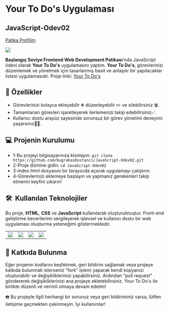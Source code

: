 # Your To Do's Uygulaması

## JavaScript-Odev02

[Patika Profilim](https://academy.patika.dev/referral/onefourthreebb)

<img src="/assets/images/page-image.png"/>

**Başlangıç Seviye Frontend Web Development Patikası**'nda JavaScript ödevi olarak **Your To Do's** uygulamasını yaptım. **Your To Do's**, görevlerinizi düzenlemek ve yönetmek için tasarlanmış basit ve anlaşılır bir yapılacaklar listesi uygulamasıdır. Proje linki: [Your To Do's](https://todo-opal-three.vercel.app/)

## 🚀 Özellikler

- Görevlerinizi kolayca ekleyebilir ➕ düzenleyebilir ✏️ ve silebilirsiniz 🗑️.
- Tamamlanan görevleri işaretleyerek ilerlemenizi takip edebilirsiniz✅.
- Kullanıcı dostu arayüz sayesinde sorunsuz bir görev yönetimi deneyimi yaşarsınız🎯😊.

## 💻 Projenin Kurulumu

- 1-Bu projeyi bilgisayarınıza klonlayın:
  `git clone https://github.com/bugrabasbostanci/JavaScript-Odev02.git`
- 2-Proje dizinine gidin:
  `cd JavaScript-Odev02
`
- 3-index.html dosyasını bir tarayıcıda açarak uygulamayı çalıştırın.
- 4-Görevlerinizi eklemeye başlayın ve yapmanız gerekenleri takip etmenin keyfini çıkarın!

<h2> 🛠️ &nbsp;Kullanılan Teknolojiler</h2>

Bu proje, **HTML**, **CSS** ve **JavaScript** kullanılarak oluşturulmuştur. Front-end geliştirme becerilerimi sergileyerek işlevsel ve kullanıcı dostu bir web uygulaması oluşturma yeteneğimi göstermektedir.

<table style="margin: 0 auto;">
  <tr>
    <td><img src="https://img.shields.io/badge/-JavaScript-black?style=flat&logo=javascript"/></td>
    <td><img src="https://img.shields.io/badge/-HTML5-E34F26?style=flat&logo=html5&logoColor=white"></td>
    <td><img src="https://img.shields.io/badge/-Bootstrap-563D7C?style=flat&logo=bootstrap"/></td>
    <td><img src="https://img.shields.io/badge/-CSS3-1572B6?style=flat&logo=css3"/></td>
  </tr>
</table>

## 🤝 Katkıda Bulunma

Eğer projenin kodlarını keşfetmek, geri bildirim sağlamak veya projeye katkıda bulunmak isterseniz "fork" işlemi yaparak kendi kopyanızı oluşturabilir ve değişikliklerinizi yapabilirsiniz. Ardından "pull request" göndererek değişikliklerinizi ana projeye ekletebilirsiniz. Your To Do's ile birlikte düzenli ve verimli olmaya devam edelim!

☎️ Bu projeyle ilgili herhangi bir sorunuz veya geri bildiriminiz varsa, lütfen iletişime geçmekten çekinmeyin. İyi kullanımlar!

